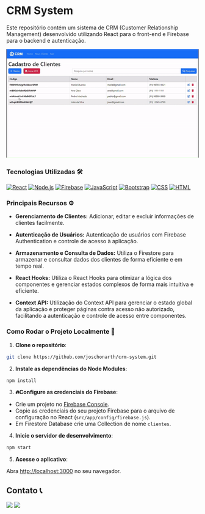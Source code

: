 # CRM System

Este repositório contém um sistema de CRM (Customer Relationship Management) desenvolvido utilizando React para o front-end e Firebase para o backend e autenticação.

<p align="center">
    <a href=''>
    <img src="assets/CRMSystem.gif" />
    </a>
</p>

### Tecnologias Utilizadas 🛠️

[![React](https://skillicons.dev/icons?i=react&theme=dark)](https://reactjs.org/)
[![Node.js](https://skillicons.dev/icons?i=nodejs&theme=dark)](https://nodejs.org/)
[![Firebase](https://skillicons.dev/icons?i=firebase&theme=dark)](https://firebase.google.com/)
[![JavaScript](https://skillicons.dev/icons?i=javascript&theme=dark)](https://developer.mozilla.org/en-US/docs/Web/JavaScript)
[![Bootstrap](https://skillicons.dev/icons?i=bootstrap&theme=dark)](https://getbootstrap.com/)
[![CSS](https://skillicons.dev/icons?i=css&theme=dark)](https://developer.mozilla.org/en-US/docs/Web/CSS)
[![HTML](https://skillicons.dev/icons?i=html&theme=dark)](https://developer.mozilla.org/en-US/docs/Web/HTML)


### Principais Recursos ⚙️

* **Gerenciamento de Clientes:** Adicionar, editar e excluir informações de clientes facilmente.

* **Autenticação de Usuários:** Autenticação de usuários com Firebase Authentication e controle de acesso à aplicação.

* **Armazenamento e Consulta de Dados:** Utiliza o Firestore para armazenar e consultar dados dos clientes de forma eficiente e em tempo real.

* **React Hooks:** Utiliza o React Hooks para otimizar a lógica dos componentes e gerenciar estados complexos de forma mais intuitiva e eficiente.

* **Context API:** Utilização do Context API para gerenciar o estado global da aplicação e proteger páginas contra acesso não autorizado, facilitando a autenticação e controle de acesso entre componentes.

### Como Rodar o Projeto Localmente 🚀

1. **Clone o repositório**:

```bash
git clone https://github.com/joschonarth/crm-system.git
```

2. **Instale as dependências do Node Modules**:

```bash
npm install
```

3. **🔥Configure as credenciais do Firebase**:
- Crie um projeto no [Firebase Console](https://console.firebase.google.com/).
- Copie as credenciais do seu projeto Firebase para o arquivo de configuração no React (`src/app/config/firebase.js`).
- Em Firestore Database crie uma Collection de nome `clientes`.

4. **Inicie o servidor de desenvolvimento**:

```bash
npm start
```

5. **Acesse o aplicativo**:

Abra [http://localhost:3000](http://localhost:3000) no seu navegador.


## Contato 📞

<div>
    <a href="https://www.linkedin.com/in/joschonarth/" target="_blank"><img src="https://img.shields.io/badge/LinkedIn-0077B5?style=for-the-badge&logo=linkedin&logoColor=white" target="_blank"></a>
    <a href="mailto:joschonarth@gmail.com" target="_blank"><img src="https://img.shields.io/badge/Gmail-D14836?style=for-the-badge&logo=gmail&logoColor=white" target="_blank"></a>
</div>